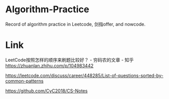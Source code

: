 # Algorithm-Practice
Record of algorithm practice in Leetcode, 剑指offer, and nowcode.

# Link
LeetCode按照怎样的顺序来刷题比较好？ - 穷码农的文章 - 知乎 https://zhuanlan.zhihu.com/p/104983442

https://leetcode.com/discuss/career/448285/List-of-questions-sorted-by-common-patterns

https://github.com/CyC2018/CS-Notes
